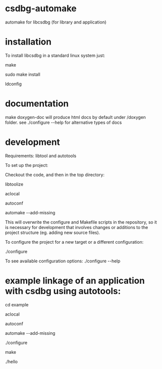 # csdbg-automake
automake for libcsdbg (for library and application)

# installation
To install libcsdbg in a standard linux system just:

make

sudo make install

ldconfig

# documentation
make doxygen-doc will produce html docs by default under /doxygen folder.
see ./configure --help for alternative types of docs

# development
Requirements: libtool and autotools

To set up the project:

Checkout the code, and then in the top directory:

libtoolize

aclocal

autoconf

automake --add-missing

This will overwrite the configure and Makefile scripts in the repository, so it is necessary for development that involves changes or additions to the project structure (eg. adding new source files).

To configure the project for a new target or a different configuration:

./configure

To see available configuration options:
./configure --help

# example linkage of an application with csdbg using autotools:

cd example

aclocal

autoconf

automake --add-missing

./configure

make

./hello



